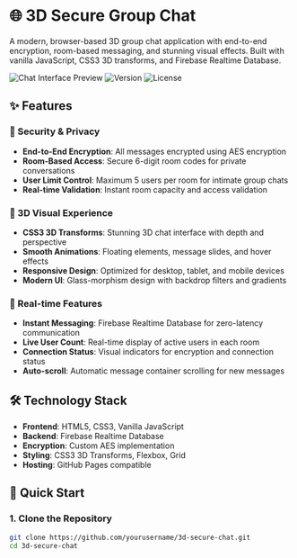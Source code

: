 # 🌐 3D Secure Group Chat

A modern, browser-based 3D group chat application with end-to-end encryption, room-based messaging, and stunning visual effects. Built with vanilla JavaScript, CSS3 3D transforms, and Firebase Realtime Database.

![Chat Interface Preview](https://img.shields.io/badge/Status-Active-brightgreen) ![Version](https://img.shields.io/badge/Version-1.0.0-blue) ![License](https://img.shields.io/badge/License-MIT-yellow)

## ✨ Features

### 🔐 Security & Privacy
- **End-to-End Encryption**: All messages encrypted using AES encryption
- **Room-Based Access**: Secure 6-digit room codes for private conversations
- **User Limit Control**: Maximum 5 users per room for intimate group chats
- **Real-time Validation**: Instant room capacity and access validation

### 🎨 3D Visual Experience
- **CSS3 3D Transforms**: Stunning 3D chat interface with depth and perspective
- **Smooth Animations**: Floating elements, message slides, and hover effects
- **Responsive Design**: Optimized for desktop, tablet, and mobile devices
- **Modern UI**: Glass-morphism design with backdrop filters and gradients

### 🚀 Real-time Features
- **Instant Messaging**: Firebase Realtime Database for zero-latency communication
- **Live User Count**: Real-time display of active users in each room
- **Connection Status**: Visual indicators for encryption and connection status
- **Auto-scroll**: Automatic message container scrolling for new messages

## 🛠️ Technology Stack

- **Frontend**: HTML5, CSS3, Vanilla JavaScript
- **Backend**: Firebase Realtime Database
- **Encryption**: Custom AES implementation
- **Styling**: CSS3 3D Transforms, Flexbox, Grid
- **Hosting**: GitHub Pages compatible

## 🚀 Quick Start

### 1. Clone the Repository
```bash
git clone https://github.com/yourusername/3d-secure-chat.git
cd 3d-secure-chat
